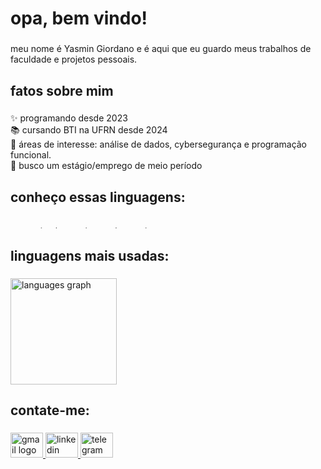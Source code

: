 <h1 align="left">opa, bem vindo!</h1>

###

<p align="left">meu nome é Yasmin Giordano e é aqui que eu guardo meus trabalhos de faculdade e projetos pessoais.</p>

###

<h2 align="left">fatos sobre mim</h2>

###

<p align="left">✨ programando desde 2023<br>📚  cursando BTI na UFRN desde 2024<br>🎯 áreas de interesse: análise de dados, cybersegurança e programação funcional.<br>👔 busco um estágio/emprego de meio período</p>

###

<h2 align="left">conheço essas linguagens:</h2>

###

<div align="left">
  <img src="https://cdn.jsdelivr.net/gh/devicons/devicon/icons/c/c-original.svg" height="4" alt="c logo"  />
  <img width="12" />
  <img src="https://cdn.jsdelivr.net/gh/devicons/devicon/icons/cplusplus/cplusplus-original.svg" height="4" alt="cplusplus logo"  />
  <img width="12" />
  <img src="https://cdn.jsdelivr.net/gh/devicons/devicon/icons/java/java-original.svg" height="4" alt="java logo"  />
  <img width="12" />
  <img src="https://cdn.jsdelivr.net/gh/devicons/devicon/icons/html5/html5-original.svg" height="4" alt="html5 logo"  />
  <img width="12" />
  <img src="https://cdn.jsdelivr.net/gh/devicons/devicon/icons/css3/css3-original.svg" height="4" alt="css3 logo"  />
  <img width="12" />
  <img src="https://cdn.jsdelivr.net/gh/devicons/devicon/icons/javascript/javascript-original.svg" height="4" alt="javascript logo"  />
  <img width="12" />
  <img src="https://cdn.jsdelivr.net/gh/devicons/devicon/icons/python/python-original.svg" height="4" alt="python logo"  />
  <img width="12" />
  <img src="https://cdn.jsdelivr.net/gh/devicons/devicon/icons/haskell/haskell-original.svg" height="4" alt="haskell logo"  />
  <img width="12" />
  <img src="https://cdn.jsdelivr.net/gh/devicons/devicon/icons/mysql/mysql-original.svg" height="4" alt="mysql logo"  />
  <img width="12" />
  <img src="https://cdn.jsdelivr.net/gh/devicons/devicon@latest/icons/java/java-original.svg" height="4" alt="java logo"  />
</div>

###

<h2 align="left">linguagens mais usadas:</h2>

###

<div align="left">
  <img src="https://github-readme-stats.vercel.app/api/top-langs?username=minkyzecapagods&locale=pt-br&hide_title=true&layout=compact&card_width=320&langs_count=6&theme=dracula&hide_border=true&order=2" height="170" alt="languages graph"  />
</div>

###

<h2 align="left">contate-me:</h2>

###

<div align="left">
  <a href="mailto:giordanoyasmin06@gmail.com" target="_blank" rel="noopener noreferrer">
    <img src="https://raw.githubusercontent.com/maurodesouza/profile-readme-generator/master/src/assets/icons/social/gmail/default.svg" width="52" height="40" alt="gmail logo"  />
  </a>
  <a href="https://www.linkedin.com/in/yasmin-giordano-9544382a9/" target="_blank" rel="noopener noreferrer">
    <img src="https://raw.githubusercontent.com/maurodesouza/profile-readme-generator/master/src/assets/icons/social/linkedin/default.svg" width="52" height="40" alt="linkedin logo"  />
  </a>
  <a href="https://t.me/minkyzecapagods" target="_blank" rel="noopener noreferrer">
    <img src="https://raw.githubusercontent.com/maurodesouza/profile-readme-generator/master/src/assets/icons/social/telegram/default.svg" width="52" height="40" alt="telegram logo"  />
  </a>
</div>

###
